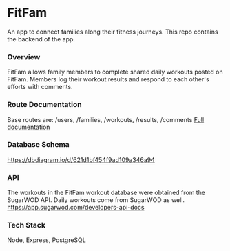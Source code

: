 # FitFam
An app to connect families along their fitness journeys. This repo contains the backend of the app.

### Overview
FitFam allows family members to complete shared daily workouts posted on FitFam. Members log their workout results and respond to each other's efforts with comments. 

### Route Documentation
Base routes are: /users, /families, /workouts, /results, /comments
[Full documentation](https://docs.google.com/document/d/17ZsPlPCzKUuGaVEY3dASTgdiJyEMAEZvrxYDLYuMNx0/edit?usp=sharing)

### Database Schema
https://dbdiagram.io/d/621d1bf454f9ad109a346a94

### API
The workouts in the FitFam workout database were obtained from the SugarWOD API. Daily workouts come from SugarWOD as well.
https://app.sugarwod.com/developers-api-docs  

### Tech Stack
Node, Express, PostgreSQL
